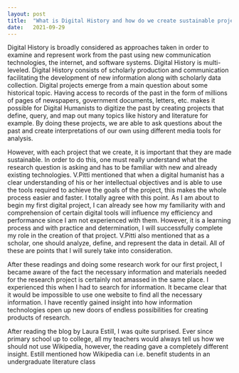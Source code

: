 ```yaml
---
layout: post
title:  "What is Digital History and how do we create sustainable projects"
date:   2021-09-29 
---
```


<!-- wp:paragraph -->
<p>Digital History is broadly considered as approaches taken in order to examine and represent work from the past using new communication technologies, the internet, and software systems. Digital History is multi-leveled. Digital History consists of scholarly production and communication facilitating the development of new information along with scholarly data collection. Digital projects emerge from a main question about some historical topic. Having access to records of the past in the form of millions of pages of newspapers, government documents, letters, etc. makes it possible for Digital Humanists to digitize the past by creating projects that define, query, and map out many topics like history and literature for example. By doing these projects, we are able to ask questions about the past and create interpretations of our own using different media tools for analysis. </p>
<!-- /wp:paragraph -->

<!-- wp:paragraph -->
<p>However, with each project that we create, it is important that they are made sustainable. In order to do this, one must really understand what the research question is asking and has to be familiar with new and already existing technologies. V.Pitti mentioned that when a digital humanist has a clear understanding of his or her intellectual objectives and is able to use the tools required to achieve the goals of the project, this makes the whole process easier and faster. I totally agree with this point. As I am about to begin my first digital project, I can already see how my familiarity with and comprehension of certain digital tools will influence my efficiency and performance since I am not experienced with them. However, it is a learning process and with practice and determination, I will successfully complete my role in the creation of that project. V.Pitti also mentioned that as a scholar, one should analyze, define, and represent the data in detail.  All of these are points that I will surely take into consideration. </p>
<!-- /wp:paragraph -->

<!-- wp:paragraph -->
<p>After these readings and doing some research work for our first project, I became aware of the fact the necessary information and materials needed for the research project is certainly not amassed in the same place. I experienced this when I had to search for information. It became clear that it would be impossible to use one website to find all the necessary information. I have recently gained insight into how information technologies open up new doors of endless possibilities for creating products of research. </p>
<!-- /wp:paragraph -->

<!-- wp:paragraph -->
<p>After reading the blog by Laura Estill, I was quite surprised. Ever since primary school up to college, all my teachers would always tell us how we should not use Wikipedia, however, the reading gave a completely different insight. Estill mentioned how Wikipedia can i.e. benefit students in an undergraduate literature class</p>
<!-- /wp:paragraph -->